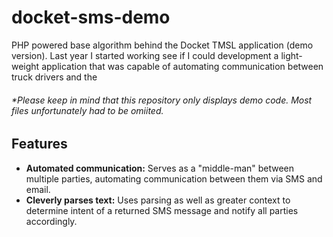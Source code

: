 # docket-sms-demo
PHP powered base algorithm behind the Docket TMSL application (demo version). Last year I started working see if I could development a light-weight application that was capable of automating communication between truck drivers and the 

###### *Please keep in mind that this repository only displays demo code. Most files unfortunately had to be omiited. 

## Features
* **Automated communication:** Serves as a "middle-man" between multiple parties, automating communication between them via SMS and email.
* **Cleverly parses text:** Uses parsing as well as greater context to determine intent of a returned SMS message and notify all parties accordingly.

